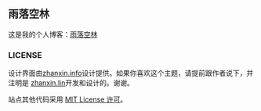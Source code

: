 ## 雨落空林

这是我的个人博客：[雨落空林](http://joyocaowei.github.io/)

### LICENSE

设计界面由<a href="http://pizn.net" target="_blank">zhanxin.info</a>设计提供。如果你喜欢这个主题，请提前跟作者说下，并注明是 <a href="http://www.zhanxin.info" target="_blank">zhanxin.lin</a>开发和设计的。谢谢。

站点其他代码采用 <a href="http://zh.wikipedia.org/wiki/MIT_License" target="_blank">MIT License 许可</a>。
